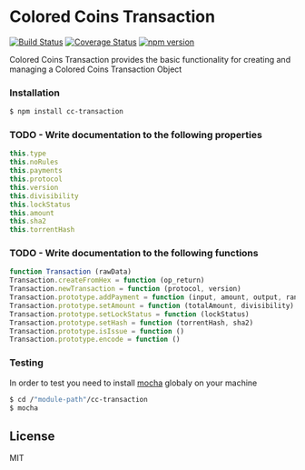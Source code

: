 # Colored Coins Transaction
[![Build Status](https://travis-ci.org/Colored-Coins/Transaction.svg?branch=master)](https://travis-ci.org/Colored-Coins/Transaction) [![Coverage Status](https://coveralls.io/repos/Colored-Coins/Transaction/badge.svg?branch=master)](https://coveralls.io/r/Colored-Coins/Transaction?branch=master) [![npm version](https://badge.fury.io/js/cc-transaction.svg)](http://badge.fury.io/js/cc-transaction)

Colored Coins Transaction provides the basic functionality for creating and managing a Colored Coins Transaction Object

### Installation

```sh
$ npm install cc-transaction
```

### TODO - Write documentation to the following properties

```js
this.type
this.noRules
this.payments
this.protocol
this.version
this.divisibility
this.lockStatus
this.amount
this.sha2
this.torrentHash
```


### TODO - Write documentation to the following functions

```js
function Transaction (rawData)
Transaction.createFromHex = function (op_return)
Transaction.newTransaction = function (protocol, version)
Transaction.prototype.addPayment = function (input, amount, output, range,precent)
Transaction.prototype.setAmount = function (totalAmount, divisibility)
Transaction.prototype.setLockStatus = function (lockStatus)
Transaction.prototype.setHash = function (torrentHash, sha2)
Transaction.prototype.isIssue = function ()
Transaction.prototype.encode = function ()

```

### Testing

In order to test you need to install [mocha] globaly on your machine

```sh
$ cd /"module-path"/cc-transaction
$ mocha
```


License
----

MIT


[mocha]:https://www.npmjs.com/package/mocha